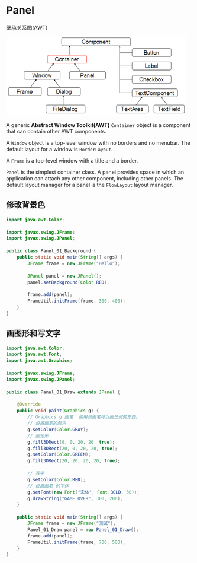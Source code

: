 # Panel

继承关系图(AWT)

![](images/java-component-tree.png)

A generic **Abstract Window Toolkit(AWT)** `Container` object is a component that can contain other AWT components.

A `Window` object is a top-level window with no borders and no menubar. The default layout for a window is `BorderLayout`.

A `Frame` is a top-level window with a title and a border.

`Panel` is the simplest container class. A panel provides space in which an application can attach any other component, including other panels.  The default layout manager for a panel is the `FlowLayout` layout manager.

## 修改背景色

```java
import java.awt.Color;

import javax.swing.JFrame;
import javax.swing.JPanel;

public class Panel_01_Background {
    public static void main(String[] args) {
        JFrame frame = new JFrame("Hello");

        JPanel panel = new JPanel();
        panel.setBackground(Color.RED);

        frame.add(panel);
        FrameUtil.initFrame(frame, 300, 400);
    }
}

```

## 画图形和写文字

```java
import java.awt.Color;
import java.awt.Font;
import java.awt.Graphics;

import javax.swing.JFrame;
import javax.swing.JPanel;

public class Panel_01_Draw extends JPanel {

    @Override
    public void paint(Graphics g) {
        // Graphics g 画笔  使用该画笔可以画任何的东西。
        // 设置画笔的颜色
        g.setColor(Color.GRAY);
        // 画矩形
        g.fill3DRect(0, 0, 20, 20, true);
        g.fill3DRect(20, 0, 20, 20, true);
        g.setColor(Color.GREEN);
        g.fill3DRect(20, 20, 20, 20, true);

        // 写字
        g.setColor(Color.RED);
        // 设置画笔 的字体
        g.setFont(new Font("宋体", Font.BOLD, 30));
        g.drawString("GAME OVER", 300, 200);
    }

    public static void main(String[] args) {
        JFrame frame = new JFrame("测试");
        Panel_01_Draw panel = new Panel_01_Draw();
        frame.add(panel);
        FrameUtil.initFrame(frame, 700, 500);
    }
}

```


